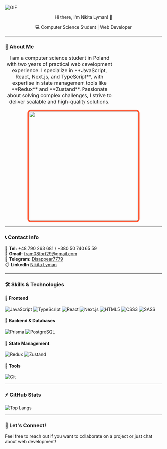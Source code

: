 ![GIF](https://user-images.githubusercontent.com/74038190/225813708-98b745f2-7d22-48cf-9150-083f1b00d6c9.gif)

<p align="center">
  Hi there, I'm Nikita Lyman! 👋
</p>
<p align="center" style="margin-top: 10px;">
  💻 Computer Science Student | Web Developer
</p>

---

### 🧐 About Me
<p align="center" style="max-width: 350px; font-size: 16px;">
  I am a computer science student in Poland with two years of practical web development experience. I specialize in **JavaScript, React, Next.js, and TypeScript**, with expertise in state management tools like **Redux** and **Zustand**. Passionate about solving complex challenges, I strive to deliver scalable and high-quality solutions.
</p>

<p align="center">
  <img src="[https://media.giphy.com/media/3o7abKhOpu0NwenH3O/giphy.gif](https://media1.giphy.com/media/v1.Y2lkPTc5MGI3NjExZDdoZGJlbmdlcXp5YXViNWtyMzRmaHo5OG9odTc5YXRnYXNpeGJyZyZlcD12MV9pbnRlcm5hbF9naWZfYnlfaWQmY3Q9Zw/ZOGCyj0NW28gg/giphy.gif)" width="350" style="border: 5px solid #ff5733; border-radius: 10px;">
</p>


---

### 📞 Contact Info
📱 **Tel:** +48 790 263 681 / +380 50 740 65 59  
📧 **Gmail:** fram08fort29@gmail.com  
💬 **Telegram:** [Disappear7779](https://t.me/disappear7779)  
📋 **LinkedIn** [Nikita Lyman](https://www.linkedin.com/in/nikita-lyman-325844332/)

---

### 🛠️ Skills & Technologies

#### 🔹 Frontend
![JavaScript](https://img.shields.io/badge/JavaScript-F7DF1E?style=for-the-badge&logo=javascript&logoColor=black)
![TypeScript](https://img.shields.io/badge/TypeScript-3178C6?style=for-the-badge&logo=typescript&logoColor=white)
![React](https://img.shields.io/badge/React-61DAFB?style=for-the-badge&logo=react&logoColor=black)
![Next.js](https://img.shields.io/badge/Next.js-000000?style=for-the-badge&logo=next.js&logoColor=white)
![HTML5](https://img.shields.io/badge/HTML5-E34F26?style=for-the-badge&logo=html5&logoColor=white)
![CSS3](https://img.shields.io/badge/CSS3-1572B6?style=for-the-badge&logo=css3&logoColor=white)
![SASS](https://img.shields.io/badge/SASS-CC6699?style=for-the-badge&logo=sass&logoColor=white)

#### 🔹 Backend & Databases
![Prisma](https://img.shields.io/badge/Prisma-2D3748?style=for-the-badge&logo=prisma&logoColor=white)
![PostgreSQL](https://img.shields.io/badge/PostgreSQL-316192?style=for-the-badge&logo=postgresql&logoColor=white)

#### 🔹 State Management
![Redux](https://img.shields.io/badge/Redux-764ABC?style=for-the-badge&logo=redux&logoColor=white)
![Zustand](https://img.shields.io/badge/Zustand-000000?style=for-the-badge&logo=zustand&logoColor=white)

#### 🔹 Tools
![Git](https://img.shields.io/badge/Git-F05032?style=for-the-badge&logo=git&logoColor=white)

---

### ⚡ GitHub Stats
![Top Langs](https://github-readme-stats.vercel.app/api/top-langs/?username=Nikitaliman&layout=compact&theme=tokyonight)

---

### 📌 Let's Connect!
Feel free to reach out if you want to collaborate on a project or just chat about web development!
